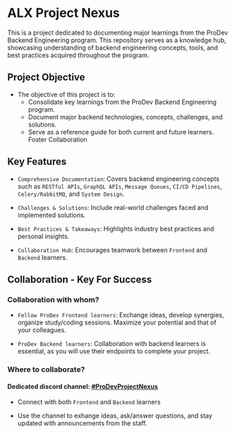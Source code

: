 # ALX Project Nexus

This is a project dedicated to documenting major learnings from the ProDev Backend Engineering program. This repository serves as a knowledge hub, showcasing understanding of backend engineering concepts, tools, and best practices acquired throughout the program.

## Project Objective

- The objective of this project is to:
  - Consolidate key learnings from the ProDev Backend Engineering program.
  - Document major backend technologies, concepts, challenges, and solutions.
  - Serve as a reference guide for both current and future learners. Foster Collaboration

## Key Features

- `Comprehensive Documentation`: Covers backend engineering concepts such as `RESTful APIs`, `GraphQL APIs`, `Message Queues`, `CI/CD Pipelines`, `Celery/RabbitMQ`, and `System Design`.

- `Challenges & Solutions`: Include real-world challenges faced and implemented solutions.

- `Best Practices & Takeaways`: Highlights industry best practices and personal insights.

- `Collaboration Hub`: Encourages teamwork between `Frontend` and `Backend` learners.

## Collaboration - Key For Success

### Collaboration with whom?

- `Fellow ProDev Frontend learners`: Exchange ideas, develop synergies, organize study/coding sessions. Maximize your potential and that of your colleagues.

- `ProDev Backend learners`: Collaboration with backend learners is essential, as you will use their endpoints to complete your project.

### Where to collaborate?

#### Dedicated discord channel: [#ProDevProjectNexus](https://discord.com/channels/1300385210730287156/1341336995963863040)

- Connect with both `Frontend` and `Backend` learners

- Use the channel to exhange ideas, ask/answer questions, and stay updated with announcements from the staff.
